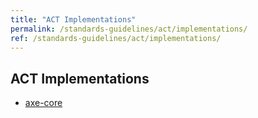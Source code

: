```yaml
---
title: "ACT Implementations"
permalink: /standards-guidelines/act/implementations/
ref: /standards-guidelines/act/implementations/
---
```


## ACT Implementations

- [axe-core](/standards-guidelines/act/implementations/axe-core/)
